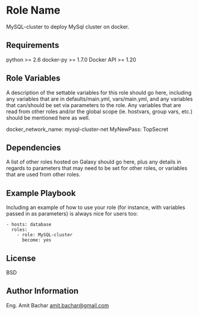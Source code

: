 Role Name
=========

MySQL-cluster to deploy MySql cluster on docker.

Requirements
------------

python >= 2.6
docker-py >= 1.7.0
Docker API >= 1.20

Role Variables
--------------

A description of the settable variables for this role should go here, including any variables that are in defaults/main.yml, vars/main.yml, and any variables that can/should be set via parameters to the role. Any variables that are read from other roles and/or the global scope (ie. hostvars, group vars, etc.) should be mentioned here as well.

docker_network_name: mysql-cluster-net
MyNewPass: TopSecret

Dependencies
------------

A list of other roles hosted on Galaxy should go here, plus any details in regards to parameters that may need to be set for other roles, or variables that are used from other roles.

Example Playbook
----------------

Including an example of how to use your role (for instance, with variables passed in as parameters) is always nice for users too:

    - hosts: database
      roles:
        - role: MySQL-cluster
          become: yes

License
-------

BSD

Author Information
------------------

Eng. Amit Bachar
amit.bachar@gmail.com
